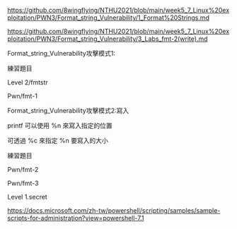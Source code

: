https://github.com/8wingflying/NTHU2021/blob/main/week5_7_Linux%20exploitation/PWN3/Format_string_Vulnerability/1_Format%20Strings.md

https://github.com/8wingflying/NTHU2021/blob/main/week5_7_Linux%20exploitation/PWN3/Format_string_Vulnerability/3_Labs_fmt-2(write).md

Format_string_Vulnerability攻擊模式1:

練習題目

Level 2/fmtstr

Pwn/fmt-1

Format_string_Vulnerability攻擊模式2:寫入

printf 可以使⽤ %n 來寫入指定的位置

可透過 %c 來指定 %n 要寫入的⼤⼩

練習題目

Pwn/fmt-2

Pwn/fmt-3

Level 1.secret

https://docs.microsoft.com/zh-tw/powershell/scripting/samples/sample-scripts-for-administration?view=powershell-7.1
